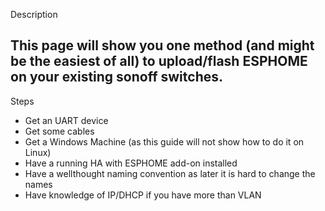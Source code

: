 Description

This page will show you one method (and might be the easiest of all) to upload/flash ESPHOME on your existing sonoff switches.
------------------------------------------------------------------------------------------------------------------------------

Steps

- Get an UART device
- Get some cables
- Get a Windows Machine (as this guide will not show how to do it on Linux)
- Have a running HA with ESPHOME add-on installed
- Have a wellthought naming convention as later it is hard to change the names
- Have knowledge of IP/DHCP if you have more than VLAN

